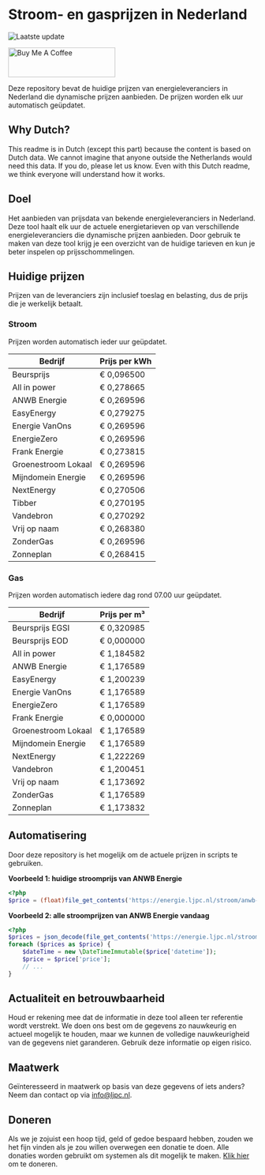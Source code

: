 # Stroom- en gasprijzen in Nederland

![Laatste update](https://img.shields.io/badge/laatste%20update-2024--01--05%2014%3A00%20CET-brightgreen)

<a href="https://www.buymeacoffee.com/Lars-" target="_blank"><img src="https://cdn.buymeacoffee.com/buttons/v2/default-orange.png" alt="Buy Me A Coffee" height="60" style="height: 60px !important;width: 217px !important;" ></a>

Deze repository bevat de huidige prijzen van energieleveranciers in Nederland die dynamische prijzen aanbieden. De prijzen worden elk uur automatisch geüpdatet.

## Why Dutch?

This readme is in Dutch (except this part) because the content is based on Dutch data. We cannot imagine that anyone outside the Netherlands would need this data. If you do, please let us know. Even with this Dutch readme, we think
everyone will understand how it works.

## Doel

Het aanbieden van prijsdata van bekende energieleveranciers in Nederland. Deze tool haalt elk uur de actuele energietarieven op van verschillende energieleveranciers die dynamische prijzen aanbieden. Door gebruik te maken van deze tool
krijg je een overzicht van de huidige tarieven en kun je beter inspelen op prijsschommelingen.

## Huidige prijzen

Prijzen van de leveranciers zijn inclusief toeslag en belasting, dus de prijs die je werkelijk betaalt.

### Stroom

Prijzen worden automatisch ieder uur geüpdatet.

 Bedrijf | Prijs per kWh 
---------|---------------
Beursprijs | € 0,096500
All in power | € 0,278665
ANWB Energie | € 0,269596
EasyEnergy | € 0,279275
Energie VanOns | € 0,269596
EnergieZero | € 0,269596
Frank Energie | € 0,273815
Groenestroom Lokaal | € 0,269596
Mijndomein Energie | € 0,269596
NextEnergy | € 0,270506
Tibber | € 0,270195
Vandebron | € 0,270292
Vrij op naam | € 0,268380
ZonderGas | € 0,269596
Zonneplan | € 0,268415


### Gas

Prijzen worden automatisch iedere dag rond 07.00 uur geüpdatet.

 Bedrijf | Prijs per m³ 
---------|--------------
Beursprijs EGSI | € 0,320985
Beursprijs EOD | € 0,000000
All in power | € 1,184582
ANWB Energie | € 1,176589
EasyEnergy | € 1,200239
Energie VanOns | € 1,176589
EnergieZero | € 1,176589
Frank Energie | € 0,000000
Groenestroom Lokaal | € 1,176589
Mijndomein Energie | € 1,176589
NextEnergy | € 1,222269
Vandebron | € 1,200451
Vrij op naam | € 1,173692
ZonderGas | € 1,176589
Zonneplan | € 1,173832


## Automatisering

Door deze repository is het mogelijk om de actuele prijzen in scripts te gebruiken.

**Voorbeeld 1: huidige stroomprijs van ANWB Energie**

```php
<?php
$price = (float)file_get_contents('https://energie.ljpc.nl/stroom/anwb-energie-nu.txt');

```

**Voorbeeld 2: alle stroomprijzen van ANWB Energie vandaag**

```php
<?php
$prices = json_decode(file_get_contents('https://energie.ljpc.nl/stroom/all-in-power-vandaag.json'),true);
foreach ($prices as $price) {
    $dateTime = new \DateTimeImmutable($price['datetime']);
    $price = $price['price'];
    // ...
}
```

## Actualiteit en betrouwbaarheid

Houd er rekening mee dat de informatie in deze tool alleen ter referentie wordt verstrekt. We doen ons best om de gegevens zo nauwkeurig en actueel mogelijk te houden, maar we kunnen de volledige nauwkeurigheid van de gegevens niet
garanderen. Gebruik deze informatie op eigen risico.

## Maatwerk

Geïnteresseerd in maatwerk op basis van deze gegevens of iets anders? Neem dan contact op
via [info@ljpc.nl](mailto:info@ljpc.nl?subject=Energie%20prijzen).

## Doneren

Als we je zojuist een hoop tijd, geld of gedoe bespaard hebben, zouden we het fijn vinden als je zou willen overwegen een
donatie te doen. Alle donaties worden gebruikt om systemen als dit mogelijk te
maken. [Klik hier](https://www.buymeacoffee.com/Lars-) om te doneren.
